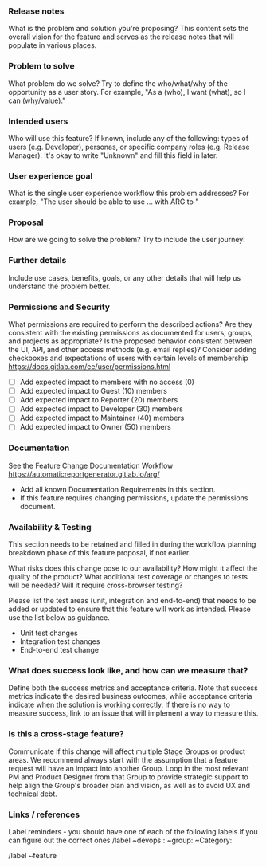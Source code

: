### Release notes 

What is the problem and solution you're proposing? This content sets the overall vision for the feature and serves as the release notes that will populate in various places.

### Problem to solve

What problem do we solve? Try to define the who/what/why of the opportunity as a user story. For example, "As a (who), I want (what), so I can (why/value)."

### Intended users

Who will use this feature? If known, include any of the following: types of users (e.g. Developer), personas, or specific company roles (e.g. Release Manager). It's okay to write "Unknown" and fill this field in later.

### User experience goal

What is the single user experience workflow this problem addresses? 
For example, "The user should be able to use ... with ARG to <perform a specific task>"

### Proposal

How are we going to solve the problem? Try to include the user journey!

### Further details

Include use cases, benefits, goals, or any other details that will help us understand the problem better.

### Permissions and Security

What permissions are required to perform the described actions? Are they consistent with the existing permissions as documented for users, groups, and projects as appropriate? Is the proposed behavior consistent between the UI, API, and other access methods (e.g. email replies)?
Consider adding checkboxes and expectations of users with certain levels of membership https://docs.gitlab.com/ee/user/permissions.html
* [ ] Add expected impact to members with no access (0)
* [ ] Add expected impact to Guest (10) members
* [ ] Add expected impact to Reporter (20) members
* [ ] Add expected impact to Developer (30) members 
* [ ] Add expected impact to Maintainer (40) members
* [ ] Add expected impact to Owner (50) members

### Documentation

See the Feature Change Documentation Workflow https://automaticreportgenerator.gitlab.io/arg/

* Add all known Documentation Requirements in this section.
* If this feature requires changing permissions, update the permissions document.

### Availability & Testing

This section needs to be retained and filled in during the workflow planning breakdown phase of this feature proposal, if not earlier.

What risks does this change pose to our availability? How might it affect the quality of the product? What additional test coverage or changes to tests will be needed? Will it require cross-browser testing?

Please list the test areas (unit, integration and end-to-end) that needs to be added or updated to ensure that this feature will work as intended. Please use the list below as guidance.
* Unit test changes
* Integration test changes
* End-to-end test change

### What does success look like, and how can we measure that?

Define both the success metrics and acceptance criteria. Note that success metrics indicate the desired business outcomes, while acceptance criteria indicate when the solution is working correctly. If there is no way to measure success, link to an issue that will implement a way to measure this.

### Is this a cross-stage feature?

Communicate if this change will affect multiple Stage Groups or product areas. We recommend always start with the assumption that a feature request will have an impact into another Group. Loop in the most relevant PM and Product Designer from that Group to provide strategic support to help align the Group's broader plan and vision, as well as to avoid UX and technical debt.

### Links / references

Label reminders - you should have one of each of the following labels if you can figure out the correct ones
/label ~devops:: ~group: ~Category:

/label ~feature